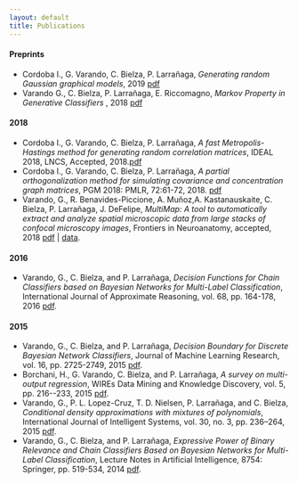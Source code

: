 ```yaml
---
layout: default
title: Publications
---
```

#### Preprints 

- Cordoba I., G. Varando, C. Bielza, P. Larrañaga, 
  *Generating random Gaussian graphical models*, 
   2019 [pdf](https://arxiv.org/pdf/1909.01062.pdf)
- Varando G., C. Bielza, P. Larrañaga, E. Riccomagno, 
   *Markov Property in Generative Classifiers* ,
    2018 [pdf](https://arxiv.org/pdf/1811.04759.pdf) 

#### 2018

- Cordoba I., G. Varando, C. Bielza, P. Larrañaga, *A fast
  Metropolis-Hastings method for generating random correlation matrices*,
  IDEAL 2018, LNCS, Accepted, 2018.[pdf](https://arxiv.org/pdf/1809.00351.pdf)
- Cordoba I., G. Varando, C. Bielza, P. Larrañaga, *A partial
  orthogonalization method for simulating covariance and concentration graph
  matrices*, PGM 2018: PMLR, 72:61-72, 2018.
  [pdf](http://proceedings.mlr.press/v72/cordoba18a.pdf)
- Varando, G., R. Benavides-Piccione, A. Muñoz,A. Kastanauskaite, C. Bielza, 
  P. Larrañaga, J. DeFelipe, 
  *MultiMap: A tool to automatically extract and analyze spatial microscopic data 
  from large stacks of confocal microscopy images*, 
  Frontiers in Neuroanatomy, accepted, 2018 
  [pdf](https://www.frontiersin.org/articles/10.3389/fnana.2018.00037/pdf) | 
  [data](https://data.broadinstitute.org/bbbc/BBBC044/). 

####  2016 

- Varando, G., C. Bielza, and P. Larrañaga, *Decision Functions for Chain Classifiers based on Bayesian Networks for Multi-Label Classification*, International Journal of Approximate Reasoning, vol. 68, pp. 164-178, 2016 
[pdf](https://www.sciencedirect.com/science/article/pii/S0888613X15000900). 


#### 2015

- Varando, G., C. Bielza, and P. Larrañaga, *Decision Boundary for Discrete Bayesian Network Classifiers*, Journal of Machine Learning Research, vol. 16, pp. 2725-2749, 2015  [pdf](http://jmlr.csail.mit.edu/papers/volume16/varando15a/varando15a.pdf).
- Borchani, H., G. Varando, C. Bielza, and P. Larrañaga, *A survey on multi-output regression*, WIREs Data Mining and Knowledge Discovery, vol. 5, pp. 216--233, 2015 
[pdf](https://onlinelibrary.wiley.com/doi/full/10.1002/widm.1157).
- Varando, G., P. L. Lopez-Cruz, T. D. Nielsen, P. Larrañaga, and C. Bielza, *Conditional density approximations with mixtures of polynomials*, International Journal of Intelligent Systems, vol. 30, no. 3, pp. 236–264, 2015 
[pdf](https://onlinelibrary.wiley.com/doi/full/10.1002/int.21699). 
- Varando, G., C. Bielza, and P. Larrañaga, *Expressive Power of Binary Relevance and Chain Classifiers Based on Bayesian Networks for Multi-Label Classification*, Lecture Notes in Artificial Intelligence, 8754: Springer, pp. 519-534, 2014 [pdf](https://link.springer.com/chapter/10.1007%2F978-3-319-11433-0_34).
